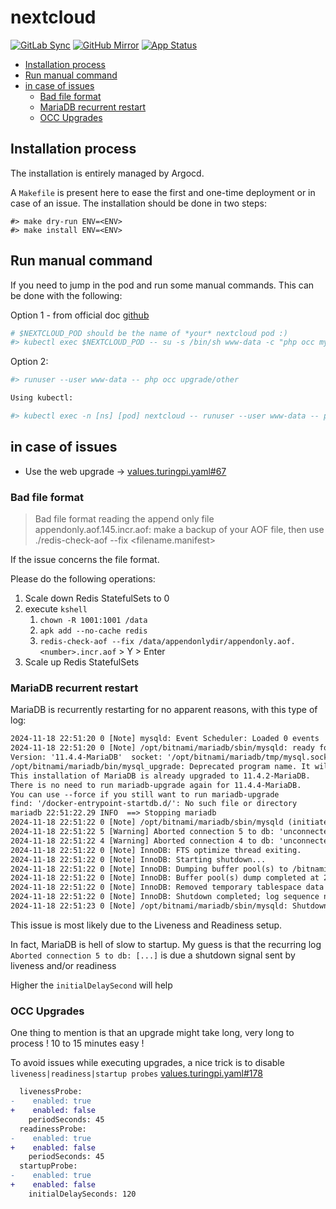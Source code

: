 # nextcloud

[![GitLab Sync](https://img.shields.io/badge/gitlab_sync-nextcloud-blue?style=for-the-badge&logo=gitlab)](https://gitlab-internal.spirit-dev.net/github-mirror/helm-nextcloud) <!-- markdownlint-disable MD041 -->
[![GitHub Mirror](https://img.shields.io/badge/github_mirror-nextcloud-blue?style=for-the-badge&logo=github)](https://github.com/spirit-dev/helm-nextcloud)
[![App Status](https://argocd-internal.spirit-dev.net/api/badge?name=nextcloud-turingpi&revision=true&showAppName=true)](https://argocd-internal.spirit-dev.net/applications/nextcloud-turingpi)

<!--TOC-->

- [Installation process](#installation-process)
- [Run manual command](#run-manual-command)
- [in case of issues](#in-case-of-issues)
  - [Bad file format](#bad-file-format)
  - [MariaDB recurrent restart](#mariadb-recurrent-restart)
  - [OCC Upgrades](#occ-upgrades)

<!--TOC-->

## Installation process

The installation is entirely managed by Argocd.

A `Makefile` is present here to ease the first and one-time deployment or in case of an issue.
The installation should be done in two steps:

```shell
#> make dry-run ENV=<ENV>
#> make install ENV=<ENV>
```

## Run manual command

If you need to jump in the pod and run some manual commands. This can be done with the following:

Option 1 - from official doc [github](https://github.com/nextcloud/helm/blob/main/charts/nextcloud/README.md#running-occ-commands)

```bash
# $NEXTCLOUD_POD should be the name of *your* nextcloud pod :)
#> kubectl exec $NEXTCLOUD_POD -- su -s /bin/sh www-data -c "php occ myocccomand"
```

Option 2:

```bash
#> runuser --user www-data -- php occ upgrade/other

Using kubectl:

#> kubectl exec -n [ns] [pod] nextcloud -- runuser --user www-data -- php occ upgrade/other

```

## in case of issues

- Use the web upgrade -> [values.turingpi.yaml#67](helm/values.turingpi.yaml#67)

### Bad file format

> Bad file format reading the append only file appendonly.aof.145.incr.aof: make a backup of your AOF file, then use ./redis-check-aof --fix <filename.manifest>

If the issue concerns the file format.

Please do the following operations:

1. Scale down Redis StatefulSets to 0
2. execute `kshell`
   1. `chown -R 1001:1001 /data`
   2. `apk add --no-cache redis`
   3. `redis-check-aof --fix /data/appendonlydir/appendonly.aof.<number>.incr.aof` > Y > Enter
3. Scale up Redis StatefulSets

### MariaDB recurrent restart

MariaDB is recurrently restarting for no apparent reasons, with this type of log:

```txt
2024-11-18 22:51:20 0 [Note] mysqld: Event Scheduler: Loaded 0 events
2024-11-18 22:51:20 0 [Note] /opt/bitnami/mariadb/sbin/mysqld: ready for connections.
Version: '11.4.4-MariaDB'  socket: '/opt/bitnami/mariadb/tmp/mysql.sock'  port: 3306  Source distribution
/opt/bitnami/mariadb/bin/mysql_upgrade: Deprecated program name. It will be removed in a future release, use '/opt/bitnami/mariadb/bin/mariadb-upgrade' instead
This installation of MariaDB is already upgraded to 11.4.2-MariaDB.
There is no need to run mariadb-upgrade again for 11.4.4-MariaDB.
You can use --force if you still want to run mariadb-upgrade
find: '/docker-entrypoint-startdb.d/': No such file or directory
mariadb 22:51:22.29 INFO  ==> Stopping mariadb
2024-11-18 22:51:22 0 [Note] /opt/bitnami/mariadb/sbin/mysqld (initiated by: unknown): Normal shutdown
2024-11-18 22:51:22 5 [Warning] Aborted connection 5 to db: 'unconnected' user: 'unauthenticated' host: 'localhost' (This connection closed normally without authentication)
2024-11-18 22:51:22 4 [Warning] Aborted connection 4 to db: 'unconnected' user: 'unauthenticated' host: 'localhost' (This connection closed normally without authentication)
2024-11-18 22:51:22 0 [Note] InnoDB: FTS optimize thread exiting.
2024-11-18 22:51:22 0 [Note] InnoDB: Starting shutdown...
2024-11-18 22:51:22 0 [Note] InnoDB: Dumping buffer pool(s) to /bitnami/mariadb/data/ib_buffer_pool
2024-11-18 22:51:22 0 [Note] InnoDB: Buffer pool(s) dump completed at 241118 22:51:22
2024-11-18 22:51:22 0 [Note] InnoDB: Removed temporary tablespace data file: "./ibtmp1"
2024-11-18 22:51:22 0 [Note] InnoDB: Shutdown completed; log sequence number 374572491; transaction id 1094860
2024-11-18 22:51:23 0 [Note] /opt/bitnami/mariadb/sbin/mysqld: Shutdown complete
```

This issue is most likely due to the Liveness and Readiness setup.

In fact, MariaDB is hell of slow to startup. My guess is that the recurring log `Aborted connection 5 to db: [...]` is due a shutdown signal sent by liveness and/or readiness

Higher the `initialDelaySecond` will help

### OCC Upgrades

One thing to mention is that an upgrade might take long, very long to process ! 10 to 15 minutes easy !

To avoid issues while executing upgrades, a nice trick is to disable `liveness|readiness|startup probes` [values.turingpi.yaml#178](helm/values.turingpi.yaml#178)

```diff
  livenessProbe:
-    enabled: true
+    enabled: false
    periodSeconds: 45
  readinessProbe:
-    enabled: true
+    enabled: false
    periodSeconds: 45
  startupProbe:
-    enabled: true
+    enabled: false
    initialDelaySeconds: 120
```
